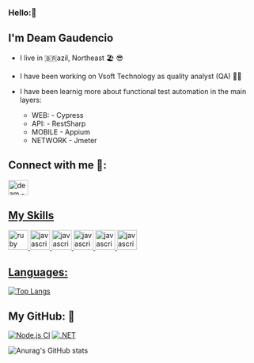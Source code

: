 ### Hello:👋
## I'm Deam Gaudencio
- I live in 🇧🇷azil, Northeast 🏖️ 😎
- I have been working on Vsoft Technology as quality analyst (QA) 👨‍💻 
- I have been learnig more about functional test automation in the main layers:
 
  -  WEB: -  Cypress
  -  API: - RestSharp
  -  MOBILE - Appium
  -  NETWORK - Jmeter

## Connect with me 🤙:
<a href="https://www.linkedin.com/in/deam-gaud%C3%AAncio-01bb3b114/" target = "_blank">
<img align= "center" alt="deam - linkedin" height = "30" width="40" src="https://cdn.jsdelivr.net/gh/devicons/devicon/icons/linkedin/linkedin-original.svg" style="max-width:100%;" 
</a>

 ## My Skills
<img src="https://cdn.jsdelivr.net/gh/devicons/devicon/icons/java/java-original-wordmark.svg" alt="ruby" width="40" height="40" style="max-width:100%;"></img>
<img src="https://cdn.jsdelivr.net/gh/devicons/devicon/icons/csharp/csharp-original.svg" alt="javascript" width="40" height="40" style="max-width:100%;"></img>
<img src="https://cdn.icon-icons.com/icons2/2108/PNG/512/javascript_icon_130900.png" alt="javascript" width="40" height="40" style="max-width:100%;"></img>
<img src="https://cdn.jsdelivr.net/gh/devicons/devicon/icons/git/git-plain-wordmark.svg" alt="javascript" width="40" height="40" style="max-width:100%;"></img>
<img src="https://cdn.icon-icons.com/icons2/2107/PNG/512/file_type_cypress_icon_130654.png" alt="javascript" width="40" height="40" style="max-width:100%;"></img>
<img src="https://e7.pngegg.com/pngimages/372/674/png-clipart-appium-test-automation-software-testing-selenium-calabash-purple-violet-thumbnail.png" alt="javascript" width="40" height="40" style="max-width:100%;"></img>





 
   ## Languages:  
  <p>
         
  [![Top Langs](https://github-readme-stats.vercel.app/api/top-langs/?username=deamgaudencioramos)](https://github.com/deamgaudencioramos/github-readme-stats)

## My GitHub: 🤟        
 [![Node.js CI](https://github.com/Deamgaudencioramos/cypress-ci/actions/workflows/node.js.yml/badge.svg?branch=main)](https://github.com/Deamgaudencioramos/cypress-ci/actions/workflows/node.js.yml)
[![.NET](https://github.com/Deamgaudencioramos/TesteApiRestsharp/actions/workflows/dotnet.yml/badge.svg?branch=main)](https://github.com/Deamgaudencioramos/TesteApiRestsharp/actions/workflows/dotnet.yml)
 
 ![Anurag's GitHub stats](https://github-readme-stats.vercel.app/api?username=deamgaudencioramos&show_icons=true&theme=radical)
   
 
 
 

  </p>
</a>

